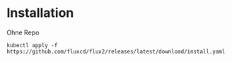 # Installation

Ohne Repo

~~~
kubectl apply -f https://github.com/fluxcd/flux2/releases/latest/download/install.yaml
~~~
